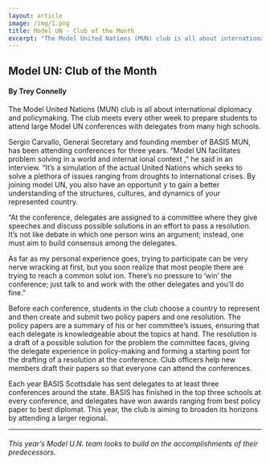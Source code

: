 ```yaml
---
layout: article
image: /img/1.png
title: Model UN - Club of the Month
excerpt: "The Model United Nations (MUN) club is all about international diplomacy and policymaking. The club meets every other week to prepare students to attend large Model UN conferences with delegates from many high schools."
---
```


<h2>Model UN: Club of the Month</h2>
<h4>By Trey Connelly</h4>

The Model United Nations (MUN) club is all about international diplomacy and policymaking. The club meets every other week to prepare students to attend large Model UN conferences with delegates from many high schools.

Sergio Carvallo, General Secretary and founding member of BASIS MUN, has been attending conferences for three years. “Model UN facilitates problem solving in a world and internat ional context ,” he said in an interview. “It’s a simulation of the actual United Nations which seeks to solve a plethora of issues ranging from droughts to international crises. By joining model UN, you also have an opportunit y to gain a better understanding of the structures, cultures, and dynamics of your represented country.

“At the conference, delegates are assigned to a committee where they give speeches and discuss possible solutions in an effort to pass a resolution. It’s not like debate in which one person wins an argument; instead, one must aim to build consensus among the delegates.

As far as my personal experience goes, trying to participate can be very nerve wracking at first, but you soon realize that most people there are trying to reach a common solut ion. There’s no pressure to ‘win’ the conference; just talk to and work with the other delegates and you’ll do fine.”

Before each conference, students in the club choose a country to represent and then create and submit two policy papers and one resolution. The policy papers are a summary of his or her committee’s issues, ensuring that each delegate is knowledgeable about the topics at hand. The resolution is a draft of a possible solution for the problem the committee faces, giving the delegate experience in policy-making and forming a starting point for the drafting of a resolution at the conference. Club officers help new members draft their papers so that everyone can attend the conferences.

Each year BASIS Scottsdale has sent delegates to at least three conferences around the state. BASIS has finished in the top three schools at every conference, and delegates have won awards ranging from best policy paper to best diplomat. This year, the club is aiming to broaden its horizons by attending a larger regional.

<hr style="border-color:#7D7D7D;height:0.5px;">
<h6>This year’s Model U.N. team looks to build on the accomplishments of their predecessors.</h6>
